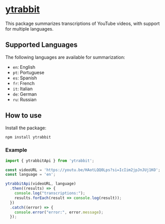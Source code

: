 # [ytrabbit](https://www.npmjs.com/package/ytrabbit)

This package summarizes transcriptions of YouTube videos, with support for multiple languages.

## Supported Languages

The following languages are available for summarization:

- `en`: English
- `pt`: Portuguese
- `es`: Spanish
- `fr`: French
- `it`: Italian
- `de`: German
- `ru`: Russian

## How to use

Install the package:

```bash
npm install ytrabbit
```

### Example

```javascript
import { ytrabbitApi } from 'ytrabbit';

const videoURL = 'https://youtu.be/HAotLQQ0Lps?si=IcIim2jpJnJUj1KO';
const language = 'en';

ytrabbitApi(videoURL, language)
  .then((results) => {
    console.log("transcriptions:");
    results.forEach(result => console.log(result));
  })
  .catch((error) => {
    console.error("error:", error.message);
  });    
```
